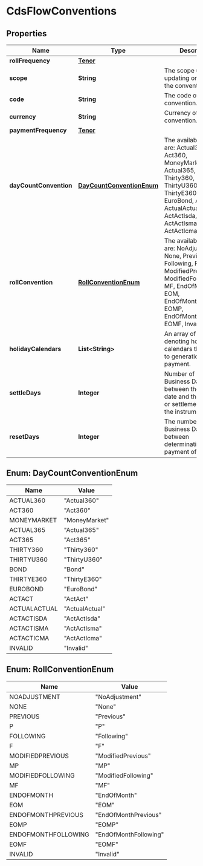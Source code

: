

# CdsFlowConventions

## Properties

Name | Type | Description | Notes
------------ | ------------- | ------------- | -------------
**rollFrequency** | [**Tenor**](Tenor.md) |  | 
**scope** | **String** | The scope used when updating or inserting the convention. |  [optional]
**code** | **String** | The code of the convention. |  [optional]
**currency** | **String** | Currency of the flow convention. | 
**paymentFrequency** | [**Tenor**](Tenor.md) |  | 
**dayCountConvention** | [**DayCountConventionEnum**](#DayCountConventionEnum) | The available values are: Actual360, Act360, MoneyMarket, Actual365, Act365, Thirty360, ThirtyU360, Bond, ThirtyE360, EuroBond, ActAct, ActualActual, ActActIsda, ActActIsma, ActActIcma, Invalid | 
**rollConvention** | [**RollConventionEnum**](#RollConventionEnum) | The available values are: NoAdjustment, None, Previous, P, Following, F, ModifiedPrevious, MP, ModifiedFollowing, MF, EndOfMonth, EOM, EndOfMonthPrevious, EOMP, EndOfMonthFollowing, EOMF, Invalid | 
**holidayCalendars** | **List&lt;String&gt;** | An array of strings denoting holiday calendars that apply to generation and payment. | 
**settleDays** | **Integer** | Number of Good Business Days between the trade date and the effective or settlement date of the instrument. |  [optional]
**resetDays** | **Integer** | The number of Good Business Days between determination and payment of reset. |  [optional]



## Enum: DayCountConventionEnum

Name | Value
---- | -----
ACTUAL360 | &quot;Actual360&quot;
ACT360 | &quot;Act360&quot;
MONEYMARKET | &quot;MoneyMarket&quot;
ACTUAL365 | &quot;Actual365&quot;
ACT365 | &quot;Act365&quot;
THIRTY360 | &quot;Thirty360&quot;
THIRTYU360 | &quot;ThirtyU360&quot;
BOND | &quot;Bond&quot;
THIRTYE360 | &quot;ThirtyE360&quot;
EUROBOND | &quot;EuroBond&quot;
ACTACT | &quot;ActAct&quot;
ACTUALACTUAL | &quot;ActualActual&quot;
ACTACTISDA | &quot;ActActIsda&quot;
ACTACTISMA | &quot;ActActIsma&quot;
ACTACTICMA | &quot;ActActIcma&quot;
INVALID | &quot;Invalid&quot;



## Enum: RollConventionEnum

Name | Value
---- | -----
NOADJUSTMENT | &quot;NoAdjustment&quot;
NONE | &quot;None&quot;
PREVIOUS | &quot;Previous&quot;
P | &quot;P&quot;
FOLLOWING | &quot;Following&quot;
F | &quot;F&quot;
MODIFIEDPREVIOUS | &quot;ModifiedPrevious&quot;
MP | &quot;MP&quot;
MODIFIEDFOLLOWING | &quot;ModifiedFollowing&quot;
MF | &quot;MF&quot;
ENDOFMONTH | &quot;EndOfMonth&quot;
EOM | &quot;EOM&quot;
ENDOFMONTHPREVIOUS | &quot;EndOfMonthPrevious&quot;
EOMP | &quot;EOMP&quot;
ENDOFMONTHFOLLOWING | &quot;EndOfMonthFollowing&quot;
EOMF | &quot;EOMF&quot;
INVALID | &quot;Invalid&quot;




